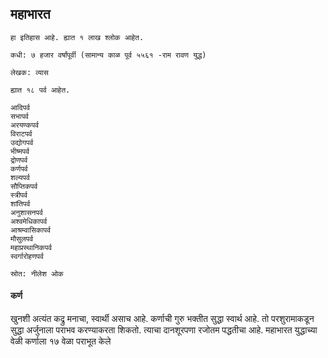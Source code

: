 
## महाभारत

```
हा इतिहास आहे. ह्यात १ लाख श्लोक आहेत.

कधी: ७ हजार वर्षांपूर्वी (सामान्य काळ पूर्व ५५६१ -राम रावण युद्ध)

लेखक: व्यास

ह्यात १८ पर्व आहेत.

आदिपर्व
सभापर्व
अरयण्कपर्व
विराटपर्व
उद्योगपर्व
भीष्मपर्व
द्रोणपर्व
कर्णपर्व
शल्यपर्व
सौप्तिकपर्व
स्त्रीपर्व
शांतिपर्व
अनुशासनपर्व
अश्वमेधिकापर्व
आश्रम्वासिकापर्व
मौसुलपर्व
महाप्रस्थानिकपर्व
स्वर्गारोहणपर्व

स्रोत: नीलेश ओक
```



#### कर्ण

खुनशी अत्यंत कद्रु मनाचा, स्वार्थी असाच आहे. 
कर्णाची गुरु भक्तीत सुद्धा स्वार्थ आहे. तो परशुरामाकडून सुद्धा अर्जुनाला पराभव करण्याकरता शिकतो.
त्याचा दानशूरपणा रजोतम पद्धतीचा आहे. 
महाभारत युद्धाच्या वेळी कर्णाला १७ वेळा पराभूत केले
